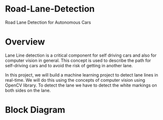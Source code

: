 # Road-Lane-Detection
Road Lane Detection for Autonomous Cars

# Overview
Lane Line detection is a critical component for self driving cars and also for computer vision in general. This concept is used to describe the path for self-driving cars and to avoid the risk of getting in another lane.

In this project, we will build a machine learning project to detect lane lines in real-time. We will do this using the concepts of computer vision using OpenCV library. To detect the lane we have to detect the white markings on both sides on the lane.

# Block Diagram

